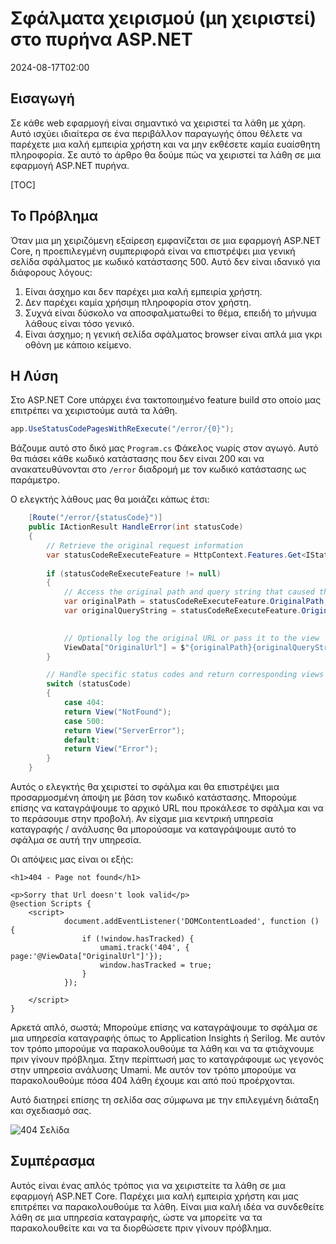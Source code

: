 # Σφάλματα χειρισμού (μη χειριστεί) στο πυρήνα ASP.NET

<!--category-- ASP.NET, Umami -->
<datetime class="hidden">2024-08-17T02:00</datetime>

## Εισαγωγή

Σε κάθε web εφαρμογή είναι σημαντικό να χειριστεί τα λάθη με χάρη. Αυτό ισχύει ιδιαίτερα σε ένα περιβάλλον παραγωγής όπου θέλετε να παρέχετε μια καλή εμπειρία χρήστη και να μην εκθέσετε καμία ευαίσθητη πληροφορία. Σε αυτό το άρθρο θα δούμε πώς να χειριστεί τα λάθη σε μια εφαρμογή ASP.NET πυρήνα.

[TOC]

## Το Πρόβλημα

Όταν μια μη χειριζόμενη εξαίρεση εμφανίζεται σε μια εφαρμογή ASP.NET Core, η προεπιλεγμένη συμπεριφορά είναι να επιστρέψει μια γενική σελίδα σφάλματος με κωδικό κατάστασης 500. Αυτό δεν είναι ιδανικό για διάφορους λόγους:

1. Είναι άσχημο και δεν παρέχει μια καλή εμπειρία χρήστη.
2. Δεν παρέχει καμία χρήσιμη πληροφορία στον χρήστη.
3. Συχνά είναι δύσκολο να αποσφαλματωθεί το θέμα, επειδή το μήνυμα λάθους είναι τόσο γενικό.
4. Είναι άσχημο; η γενική σελίδα σφάλματος browser είναι απλά μια γκρι οθόνη με κάποιο κείμενο.

## Η Λύση

Στο ASP.NET Core υπάρχει ένα τακτοποιημένο feature build στο οποίο μας επιτρέπει να χειριστούμε αυτά τα λάθη.

```csharp
app.UseStatusCodePagesWithReExecute("/error/{0}");
```

Βάζουμε αυτό στο δικό μας `Program.cs` Φάκελος νωρίς στον αγωγό. Αυτό θα πιάσει κάθε κωδικό κατάστασης που δεν είναι 200 και να ανακατευθύνονται στο `/error` διαδρομή με τον κωδικό κατάστασης ως παράμετρο.

Ο ελεγκτής λάθους μας θα μοιάζει κάπως έτσι:

```csharp
    [Route("/error/{statusCode}")]
    public IActionResult HandleError(int statusCode)
    {
        // Retrieve the original request information
        var statusCodeReExecuteFeature = HttpContext.Features.Get<IStatusCodeReExecuteFeature>();
        
        if (statusCodeReExecuteFeature != null)
        {
            // Access the original path and query string that caused the error
            var originalPath = statusCodeReExecuteFeature.OriginalPath;
            var originalQueryString = statusCodeReExecuteFeature.OriginalQueryString;

            
            // Optionally log the original URL or pass it to the view
            ViewData["OriginalUrl"] = $"{originalPath}{originalQueryString}";
        }

        // Handle specific status codes and return corresponding views
        switch (statusCode)
        {
            case 404:
            return View("NotFound");
            case 500:
            return View("ServerError");
            default:
            return View("Error");
        }
    }
```

Αυτός ο ελεγκτής θα χειριστεί το σφάλμα και θα επιστρέψει μια προσαρμοσμένη άποψη με βάση τον κωδικό κατάστασης. Μπορούμε επίσης να καταγράψουμε το αρχικό URL που προκάλεσε το σφάλμα και να το περάσουμε στην προβολή.
Αν είχαμε μια κεντρική υπηρεσία καταγραφής / ανάλυσης θα μπορούσαμε να καταγράψουμε αυτό το σφάλμα σε αυτή την υπηρεσία.

Οι απόψεις μας είναι οι εξής:

```razor
<h1>404 - Page not found</h1>

<p>Sorry that Url doesn't look valid</p>
@section Scripts {
    <script>
            document.addEventListener('DOMContentLoaded', function () {
                if (!window.hasTracked) {
                    umami.track('404', { page:'@ViewData["OriginalUrl"]'});
                    window.hasTracked = true;
                }
            });

    </script>
}
```

Αρκετά απλό, σωστά; Μπορούμε επίσης να καταγράψουμε το σφάλμα σε μια υπηρεσία καταγραφής όπως το Application Insights ή Serilog. Με αυτόν τον τρόπο μπορούμε να παρακολουθούμε τα λάθη και να τα φτιάχνουμε πριν γίνουν πρόβλημα.
Στην περίπτωσή μας το καταγράφουμε ως γεγονός στην υπηρεσία ανάλυσης Umami. Με αυτόν τον τρόπο μπορούμε να παρακολουθούμε πόσα 404 λάθη έχουμε και από πού προέρχονται.

Αυτό διατηρεί επίσης τη σελίδα σας σύμφωνα με την επιλεγμένη διάταξη και σχεδιασμό σας.

![404 Σελίδα](new404.png)

## Συμπέρασμα

Αυτός είναι ένας απλός τρόπος για να χειριστείτε τα λάθη σε μια εφαρμογή ASP.NET Core. Παρέχει μια καλή εμπειρία χρήστη και μας επιτρέπει να παρακολουθούμε τα λάθη. Είναι μια καλή ιδέα να συνδεθείτε λάθη σε μια υπηρεσία καταγραφής, ώστε να μπορείτε να τα παρακολουθείτε και να τα διορθώσετε πριν γίνουν πρόβλημα.